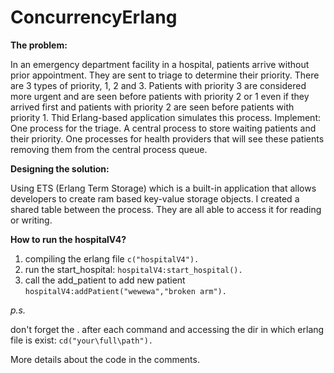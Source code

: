 # ConcurrencyErlang

__The problem:__

In an emergency department facility in a hospital, patients arrive without prior appointment. They are sent to triage to determine
their priority. There are 3 types of priority, 1, 2 and 3. Patients with priority 3 are considered more urgent and are seen before
patients with priority 2 or 1 even if they arrived first and patients with priority 2 are seen before patients with priority 1.
Thid Erlang-based application simulates this process. Implement:
One process for the triage.
A central process to store waiting patients and their priority.
One processes for health providers that will see these patients removing them from the central process queue.

__Designing the solution:__

Using ETS (Erlang Term Storage) which is a built-in application that allows developers to create ram based key-value storage objects.
I created a shared table between the process. They are all able to access it for reading or writing. 


__How to run the hospitalV4?__

1. compiling the erlang file
     ```c("hospitalV4").```
2. run the start_hospital:
    ```hospitalV4:start_hospital().```
3. call the add_patient to add new patient 
    ```hospitalV4:addPatient("wewewa","broken arm").```
    
 _p.s._
 
 don't forget the . after each command and accessing the dir in which erlang file is exist:
     ```cd("your\full\path").```
     
 More details about the code in the comments.
 
